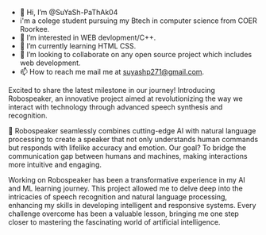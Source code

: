 - 👋 Hi, I’m @SuYaSh-PaThAk04
- i'm a colege student pursuing my Btech in computer science from COER Roorkee.
- 👀 I’m interested in WEB devlopment/C++.
- 🌱 I’m currently learning HTML CSS.
- 💞️ I’m looking to collaborate on any open source project which includes web development.
- 📫 How to reach me mail me at suyashp271@gmail.com.

<!---
SuYaSh-PaThAk04/SuYaSh-PaThAk04 is a ✨ special ✨ repository because its `README.md` (this file) appears on your GitHub profile.
You can click the Preview link to take a look at your changes.
--->
 Excited to share the latest milestone in our journey! Introducing Robospeaker, an innovative project aimed at revolutionizing the way we interact with technology through advanced speech synthesis and recognition.

🎤 Robospeaker seamlessly combines cutting-edge AI with natural language processing to create a speaker that not only understands human commands but responds with lifelike accuracy and emotion. Our goal? To bridge the communication gap between humans and machines, making interactions more intuitive and engaging.

Working on Robospeaker has been a transformative experience in my AI and ML learning journey. This project allowed me to delve deep into the intricacies of speech recognition and natural language processing, enhancing my skills in developing intelligent and responsive systems. Every challenge overcome has been a valuable lesson, bringing me one step closer to mastering the fascinating world of artificial intelligence.



